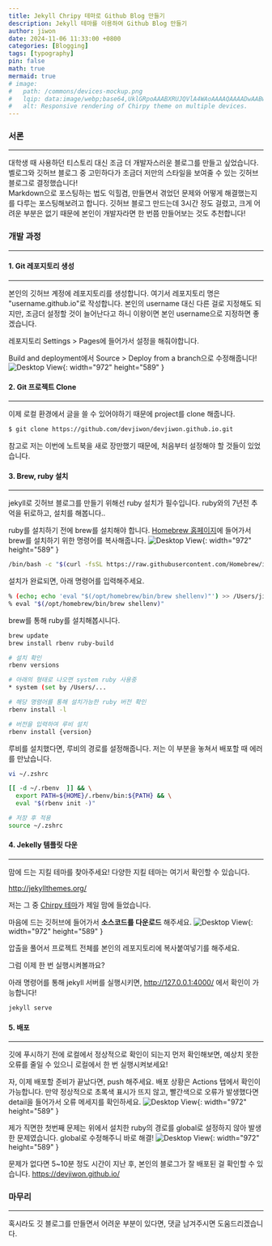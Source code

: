 ```yaml
---
title: Jekyll Chripy 테마로 Github Blog 만들기
description: Jekyll 테마를 이용하여 Github Blog 만들기
author: jiwon
date: 2024-11-06 11:33:00 +0800
categories: [Blogging]
tags: [typography]
pin: false
math: true
mermaid: true
# image:
#   path: /commons/devices-mockup.png
#   lqip: data:image/webp;base64,UklGRpoAAABXRUJQVlA4WAoAAAAQAAAADwAABwAAQUxQSDIAAAARL0AmbZurmr57yyIiqE8oiG0bejIYEQTgqiDA9vqnsUSI6H+oAERp2HZ65qP/VIAWAFZQOCBCAAAA8AEAnQEqEAAIAAVAfCWkAALp8sF8rgRgAP7o9FDvMCkMde9PK7euH5M1m6VWoDXf2FkP3BqV0ZYbO6NA/VFIAAAA
#   alt: Responsive rendering of Chirpy theme on multiple devices.
---
```



### 서론
---
대학생 때 사용하던 티스토리 대신 조금 더 개발자스러운 블로그를 만들고 싶었습니다. 벨로그와 깃허브 블로그 중 고민하다가 조금더 저만의 스타일을 보여줄 수 있는 깃허브 블로그로 결정했습니다!<br/> Markdown으로 포스팅하는 법도 익힐겸, 만들면서 겪었던 문제와 어떻게 해결했는지를 다루는 포스팅해보려고 합니다. 깃허브 블로그 만드는데 3시간 정도 걸렸고, 크게 어려운 부분은 없기 때문에 본인이 개발자라면 한 번쯤 만들어보는 것도 추천합니다!


### 개발 과정
---


#### 1. Git 레포지토리 생성
---
본인의 깃허브 계정에 레포지토리를 생성합니다. 여기서 레포지토리 명은 "username.github.io"로 작성합니다. 본인의 username 대신 다른 걸로 지정해도 되지만, 조금더 설정할 것이 늘어난다고 하니 이왕이면 본인 username으로 지정하면 좋겠습니다.


레포지토리 Settings > Pages에 들어가서 설정을 해줘야합니다.

Build and deployment에서 Source > Deploy from a branch으로 수정해줍니다!
![Desktop View](/assets/img/posts/241106/github_pages.png){: width="972" height="589" }


#### 2. Git 프로젝트 Clone
---
이제 로컬 환경에서 글을 쓸 수 있어야하기 때문에 project를 clone 해줍니다.
```bash
$ git clone https://github.com/devjiwon/devjiwon.github.io.git
```
참고로 저는 이번에 노트북을 새로 장만했기 때문에, 처음부터 설정해야 할 것들이 있었습니다.


#### 3. Brew, ruby 설치
---
jekyll로 깃허브 블로그를 만들기 위해선 ruby 설치가 필수입니다. ruby와의 7년전 추억을 뒤로하고, 설치를 해봅니다..

ruby를 설치하기 전에 brew를 설치해야 합니다.
[Homebrew 홈페이지](https://brew.sh/)에 들어가서 brew를 설치하기 위한 명령어를 복사해줍니다.
![Desktop View](/assets/img/posts/241106/homebrew.png){: width="972" height="589" }

```bash
/bin/bash -c "$(curl -fsSL https://raw.githubusercontent.com/Homebrew/install/HEAD/install.sh)"
```

설치가 완료되면, 아래 명령어를 입력해주세요.
```bash
% (echo; echo 'eval "$(/opt/homebrew/bin/brew shellenv)"') >> /Users/jim      /.zprofile
% eval "$(/opt/homebrew/bin/brew shellenv)"
```

brew를 통해 ruby를 설치해봅시니다.

```bash
brew update
brew install rbenv ruby-build

# 설치 확인
rbenv versions

# 아래의 형태로 나오면 system ruby 사용중
* system (set by /Users/...

# 해당 명령어를 통해 설치가능한 ruby 버전 확인
rbenv install -l

# 버전을 입력하여 루비 설치
rbenv install {version}
```

루비를 설치했다면, 루비의 경로를 설정해줍니다. 저는 이 부분을 놓쳐서 배포할 때 에러를 만났습니다.
```bash
vi ~/.zshrc

[[ -d ~/.rbenv  ]] && \
  export PATH=${HOME}/.rbenv/bin:${PATH} && \
  eval "$(rbenv init -)"

# 저장 후 적용
source ~/.zshrc
```


#### 4. Jekelly 템플릿 다운
---
맘에 드는 지킬 테마를 찾아주세요! 다양한 지킬 테마는 여기서 확인할 수 있습니다. 

<http://jekyllthemes.org/>


저는 그 중 [Chirpy 테마](https://github.com/cotes2020/jekyll-theme-chirpy)가 제일 맘에 들었습니다.

마음에 드는 깃허브에 들어가서 **소스코드를 다운로드** 해주세요.
![Desktop View](/assets/img/posts/241106/chirpy_download.png){: width="972" height="589" }


압출을 풀어서 프로젝트 전체를 본인의 레포지토리에 복사붙여넣기를 해주세요.

그럼 이제 한 번 실행시켜볼까요?

아래 명령어를 통해 jekyll 서버를 실행시키면, <http://127.0.0.1:4000/> 에서 확인이 가능합니다!
```bash
jekyll serve
```

#### 5. 배포
---
깃에 푸시하기 전에 로컬에서 정상적으로 확인이 되는지 먼저 확인해보면, 예상치 못한 오류를 줄일 수 있으니 로컬에서 한 번 실행시켜보세요!

자, 이제 배포할 준비가 끝났다면, push 해주세요.
배포 상황은 Actions 탭에서 확인이 가능합니다. 만약 정상적으로 초록색 표시가 뜨지 않고, 빨간색으로 오류가 발생했다면 detail을 들어가서 오류 메세지를 확인하세요.
![Desktop View](/assets/img/posts/241106/git_actions.png){: width="972" height="589" }

제가 직면한 첫번째 문제는 위에서 설치한 ruby의 경로를 global로 설정하지 않아 발생한 문제였습니다. global로 수정해주니 바로 해결!
![Desktop View](/assets/img/posts/241106/git_deployment_error.png){: width="972" height="589" }


문제가 없다면 5~10분 정도 시간이 지난 후, 본인의 블로그가 잘 배포된 걸 확인할 수 있습니다.
<https://devjiwon.github.io/>


### 마무리
---
혹시라도 깃 블로그를 만들면서 어려운 부분이 있다면, 댓글 남겨주시면 도움드리겠습니다.